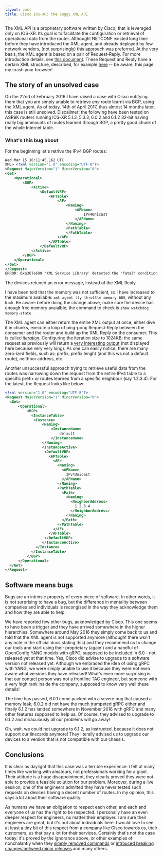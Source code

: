 ```yaml
---
layout: post
title: Cisco IOS-XR: the buggy XML API
---
```


The XML API is a proprietary software written by Cisco, that is leveraged only on IOS-XR. Its goal is to facilitate the configuration or retrieval of operational data from the router.
Althought NETCONF existed long time before they have introduced the XML agent, and already deployed by few network vendors, (not surprisingly) this approach was preferred. At the very basis, the XML agent is based on a pair of Request-Reply. For more introduction details, see [this document](http://www.cisco.com/c/en/us/td/docs/ios_xr_sw/iosxr_r4-1/xml/programming/guide/xl41apidoc/xl41over.html). These Request and Reply have a certain XML structure, described, for example [here](www.cisco.com/c/en/us/td/docs/routers/asr9000/software/asr9k_r4-3/xml/schemas/XR_XML_Schemas_ASR9K_430.html) -- be aware, this page my crash your browser!

The story of an unsolved case
-----------------------------

On the 22nd of February 2016 I have raised a case with Cisco notifying them that you are simply unable to retrieve _any_ route learnt via BGP, using the XML agent. As of today, 14th of April 2017, thus almost 14 months later, this case is still unsolved.
Discalimer: the following have been tested on ASR9K routers running IOS-XR 5.1.3, 5.3.3, 6.0.2 and 6.1.2 32-bit having really big ammounts of routes learned through BGP, a pretty good chunk of the whole Internet table.

### What's this bug about

For the beginning let's retrive the IPv4 BGP routes:

```xml
Wed Mar 15 16:11:45.162 UTC
XML> <?xml version="1.0" encoding="UTF-8"?>
<Request MajorVersion="1" MinorVersion="0">
<Get>
    <Operational>
        <BGP>
            <Active>
                <DefaultVRF>
                    <AFTable>
                        <AF>
                            <Naming>
                                <AFName>
                                    IPv4Unicast
                                </AFName>
                            </Naming>
                            <PathTable>
                            </PathTable>
                        </AF>
                    </AFTable>
                </DefaultVRF>
            </Active>
        </BGP>
    </Operational>
</Get>
</Request>
ERROR: 0xa367a600 'XML Service Library' detected the 'fatal' condition 'The throttle on the memory usage has been reached. Please optimize the request to query smaller data.'
```

The devices retuned an error message, instead of the XML Reply.

I have been told that the memory was not sufficient, so I have increased to the maximum available: ```xml agent tty throttle memory 600```, without any luck. Be aware: before doing the change above, make sure the device has enough free memory avaialble; the command to check is ```show watchdog memory-state```.

The XML agent can either return the entire XML output at once, either dive it in chunks, execute a loop of ping-pong Request-Reply between the consumer and the router and build up the XML Reply on the consumer. This is called [*iteration*](http://www.cisco.com/c/en/us/td/docs/ios_xr_sw/iosxr_r4-1/xml/programming/guide/xl41apidoc/xl41iter.html#wpxref82638). Configuring the iteration size to 1024KB; the same request as previously will return a [very interesting output](!!!!!!TODO!!!!!!) (not displayed here because very very long).
As one can easily notice, there are many zero-ized fields, such as: prefix, prefix lenght (and this ws not a default route), neithbor address, etc.

Another unsuccessful approach trying to retrieve useful data from the routes was narrowing down the request from the entire IPv4 table to a specific prefix or routes learned from a specific neighbour (say 1.2.3.4). For the latest, the Request looks like below:

```xml
<?xml version="1.0" encoding="UTF-8"?>
<Request MajorVersion="1" MinorVersion="0">
  <Get>
      <Operational>
          <BGP>
            <InstanceTable>
             <Instance>
                 <Naming>
                     <InstanceName>
                         default
                     </InstanceName>
                 </Naming>
                 <InstanceActive>
                  <DefaultVRF>
                    <AFTable>
                      <AF>
                        <Naming>
                          <AFName>
                            IPv4Unicast
                          </AFName>
                        </Naming>
                        <PathTable>
                          <Path>
                            <Naming>
                              <NeighborAddress>
                                1.2.3.4
                              </NeighborAddress>
                            </Naming>
                          </Path>
                        </PathTable>
                      </AF>
                    </AFTable>
                  </DefaultVRF>
                 </InstanceActive>
              </Instance>
            </InstanceTable>
          </BGP>
      </Operational>
  </Get>
</Request>
```

Software means bugs
-------------------

Bugs are an intrinsic property of every piece of software. In other words, it is not surprising to have a bug, but the difference in mentality between companies and individuals is recongised in the way they acknowledge them and how they are able to help.

We have reported few other bugs, acknowledged by Cisco. This one seems to have been a trigger and they have arrived somewhere in the higher hierarchies. Somewhere around May 2016 they simply come back to us and told that the XML agent is not supported anymore (althought there wsn't any note in the official docs stating this) and they recommend us to change our tools and start using their proprietary (again!) and a handful of OpenConfig YANG models with gRPC, supposed to be included in 6.0 - not released yet at that time. Yes, Cisco did advise to upgrade to a software version not released yet. Although we embraced the idea of using gRPC with YANG, we were simply unable to use it because they were not even aware what versions they have released! What's even more surprising is that our contact person was not a frontline TAC engineer, but someone with a very high rank inside the company, supposed to know very well these details!

The time has passed, 6.0.1 come packed with a severe bug that caused a memory leak, 6.0.2 did not have the much trumpeted gRPC either and finally 6.1.2 has landed somewhere in November 2016 with gRPC and many other features supposed to help us. Of course, they advised to upgrade to 6.1.2 and miraculously all our problems will go away!

Oh, wait, we could not upgrade to 6.1.2, as instructed, because it does not support our linecards anymore! They literally advised us to upgrade our devices to a version that is not compatible with our chassis.

Conclusions
-----------

It is clear as daylight that this case was a terrible experience: I felt at many times like working with amateurs, not professionals working for a giant. Their attitude is a huge disappointment, they clearly proved they were not able to provide a feasible solution for our problem. Moreover, during a live session, one of the engineers admitted they have never tested such requests on devices having a decent number of routes. In my opinion, this says a lot about their software quality.

As humans we have an obligation to respect each other, and each and everyone of us has the right to be respected. I personally have an even deeper respect for engineers, no matter their employer. I am sure their engineers are great, but it's not about individuals here. I would love to see at least a tiny bit of this respect from a company like Cisco towards us, their customers, us that pay a lot for their services. Certainly that's not the case today: it's proved by the ignorance above, or other examples of nonchalantly when they [simply removed commands](http://blog.ipspace.net/2017/04/lets-drop-some-random-commands-shall-we.html) or [introuced breaking changes betweed minor releases](http://www.fragmentationneeded.net/2017/03/cisco-not-serious-about-network.html) and many others.
